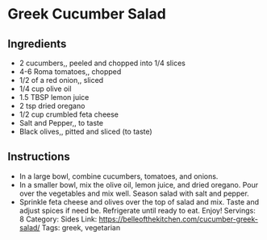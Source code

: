# Greek Cucumber Salad
## Ingredients
- 2 cucumbers,, peeled and chopped into 1/4 slices
- 4-6 Roma tomatoes,, chopped
- 1/2 of a red onion,, sliced
- 1/4 cup olive oil
- 1.5 TBSP lemon juice
- 2 tsp dried oregano
- 1/2 cup crumbled feta cheese
- Salt and Pepper,, to taste
- Black olives,, pitted and sliced (to taste)
## Instructions
- In a large bowl, combine cucumbers, tomatoes, and onions.
- In a smaller bowl, mix the olive oil, lemon juice, and dried oregano. Pour over the vegetables and mix well. Season salad with salt and pepper.
- Sprinkle feta cheese and olives over the top of salad and mix. Taste and adjust spices if need be. Refrigerate until ready to eat. Enjoy!
Servings: 8
Category: Sides
Link: https://belleofthekitchen.com/cucumber-greek-salad/
Tags: greek, vegetarian
